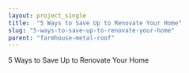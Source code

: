```yaml
---
layout: project_single
title:  "5 Ways to Save Up to Renovate Your Home"
slug: "5-ways-to-save-up-to-renovate-your-home"
parent: "farmhouse-metal-roof"
---
```

5 Ways to Save Up to Renovate Your Home